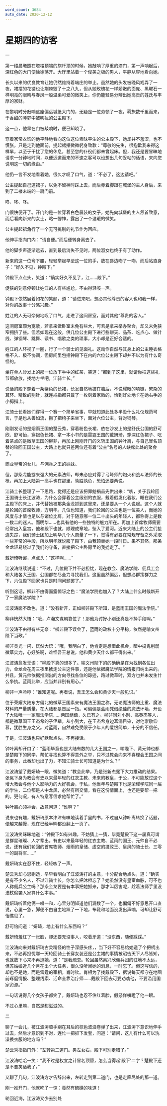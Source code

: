 ```yaml
---
word_count: 3684
auto_date: 2020-12-12
---
```


# 星期四的访客

一

第一缕晨曦照在塔楼顶端的旗杆顶的时候，她敲响了厚重的漆门，第一声响起后，深红色的大门便徐徐荡开。大厅里站着一个俊美之极的男人，平静从容地看向她。

长久以来的优良教育让她仍然维持着端庄的举止。虽然她的头发被晚风戏弄了一夜，裙摆的花镂也让荆棘毁了十之八九，但从她玫瑰花一样娇嫩的面庞、黑曜石一样明亮的眼睛与春风一般温柔可爱的微笑上，你仍能轻易分辨出她高贵的姓氏与丰厚的家财。

在黎明时分敲响这座偏远城堡大门的，无疑是一位劳顿了一夜，羁旅数千里而来，于香甜的睡梦中被叨扰的公主殿下。

这一点，他早在门被敲响时，便已知晓了。

穿着家常衣饰的他平静地看向这位这位素昧平生的公主殿下，她却并不羞涩，也不慌张，只是走到他面前，提起裙摆微微躬身致歉：“尊敬的先生，很抱歉我来得这样早，以至于干扰了您的休息，甚至您的仆役们都未曾起床。但，我还是要冒昧地请求一分钟地时间，以便远道而来的不速之客可以设想出几句妥帖的话语，来向您说明这一切的缘由。”

他仍一言不发地看着她，很久才叹了口气，道：“不必了，这边请吧。”

公主提起自己道裙子，以免不留神时踩上去，而后赤着脚跟在城堡的主人身后，来到了二楼末端的一扇门前。

咚、咚、咚。

门很快便开了。开门的是一位穿着白色晨装的女子，她先向城堡的主人颔首致意，而后看向新来的女士，略一愣神，露出了一个温暖的微笑。

公主提起裙角行了一个无可挑剔的礼节作为回应。

他伸手指向门内：“请自便。”而后便转身离去了。

他的脚步声逐渐远去，直到最后消失不见时，两位淑女也终于有了动作。

新来的这一位弯下腰，轻轻举起早至这一位的手，放在唇边吻了一吻，而后站直身子：“好久不见，钟殿下。”

钟殿下点点头，笑道：“确实好久不见了，江……殿下。”

促狭的刻意停顿让姓江的人有些尴尬，不由得轻咳一声。

钟殿下依然展着如花的笑颜，道：“请进来吧，想必其他尊贵的客人也和我一样，对你的故事十分感兴趣。”

姓江的人无可奈何地叹了口气，走进了这间房室，面对其他“尊贵的客人。”

这间房室颇为宽敞，若拿来做卧室未免有些大，可若是拿来举办聚会，却又未免狭窄拥挤了些。但若如现在这般，供几位公主殿下进行些聊天、品茶、吃点心、做针线、弹钢琴、跳舞、读书、唱歌之类的琐事，大小却是正好合适的。

姓江的人环视了一圈，行了一个骑士的见面礼。这动作自然与其身上的公主睡衣格格不入、极不协调，但房间里包括钟殿下在内的六位公主殿下却并不以为有什么奇怪的。

坐在单人沙发上的那一位放下手中的红茶，笑道：“都到了这里，就请你把这些礼节都放放，找地方坐吧，江骑士长。”

说话的殿下穿着一条紫色的长裙，长发自然地披在脑后，不说耀眼的项链，繁杂的耳环、精致的别针，就连戒指都只戴了一枚刻着家徽的，恰到好处地卡在她右手的小拇指上。

江骑士长看她们穿得一个赛一个简单省事，早就知道此处多半没什么礼仪规范可言，于是也从善如流，搬了把椅子来坐下，面对六位公主，背对钢琴。

刚刚发话的是烟雨王国的楚云秀，穿着粉色长裙、依在沙发上的是舒氏公国的舒可欣、舒可怡，穿银色长裙、拿一本小书的是雷霆王国的戴妍琦，穿深红色裙子、吃着茶点的是微草王国的柳非，再加上刚刚开门的义斩王国的钟叶离，与自己冒名顶替的轮回王国公主，大路上也就只差两位还有着“公主”名号的人缺席此处的聚会了。

商业皇帝的女儿，与佣兵之王的妹妹。

但，那条龙能掳来强大的元素法师，却未必应对得了弓弩师的炮火和战斗法师的长枪，再加上大陆第一高手也在那里，孰胜孰负，恐怕还要两说。

江骑士长整理了一下思路，觉得还是应该把罪魁祸首先供出来：“咳，关于我轮回王国骑士长江波涛，为什么会穿着公主级别的衣服，戴着假发化着妆，睡在我们公主殿下的床上，并代替她被那条金龙抓到这里来，还是要从一个人说起。这个人就是轮回的首席牧师，方明华。几位也知道，我们轮回的公主也是一位美人，而她的风度与才情也足以与诸位比肩，对于随意哪一位二十出头的年轻人，都称得上是数一数二的迷人。而明华……也具有他的一些独特的魅力所在。再加上首席牧师需要经常出入皇宫，他和殿下也就，顺理成章地，坠入了爱河。近来大陆上的公主们接连失踪，我们骑士团加上明华几个人商量了一下，觉得有必要在常规守备之外采取一些非常的手段，所以明华就说服了殿下，由我顶替她一段时日。果不其然，那条金龙轻易绕过了我们的守备，直接把公主卧房里的我掳走了。“

戴妍琦听罢，点点头：“这样啊……“

江波涛继续说道：“不过，几位殿下并不必担忧，现在教会、魔法学院、佣兵工会和大陆各大王国、公国都在尽全力寻找我们。这里虽然偏远，但想必群策群力之下，六位殿下回家也只是时间问题罢了。”

听到这话，柳非不由得面露惊讶之色：“魔法学院也加入了？大陆上什么时候新开了一家魔法学院？”

江波涛面不改色，道：“没有新开，正如柳非殿下所知，是蓝雨王国的魔法学院。”

柳非恍然大悟：“哦，卢瀚文谋朝篡位了！那他为讨好小别还真是不择手段啊。”

江波涛不由得有些无奈：“柳非殿下误会了，蓝雨的政权十分平稳，依然是喻文州陛下当政。”

柳非灵光一闪，恍然大悟：“哦，我明白了，他肯定是想借此机会，暗中捣鬼削弱微草实力，心好脏啊，难怪吾王总说，他和黄少天什么都干得出来。”

江波涛愈发无语：“柳殿下真的想多了。喻文州陛下的的确确是在为找到各位出力，金龙会在周三夜里掳走公主这件事，还是他依据魔法学院的情报归纳出来的。并且，黄元帅依据推测出的方向寻找各位的踪迹，路过微草时，双方也并未发生什么争执。蓝雨此举，应当并非别有用心。”

柳非一声冷哼：“谁知道呢。再者说，吾王怎么会和黄少天一般见识。”

位于荣耀大陆东方偏北的微草王国素来有魔法王国之称，无论魔法师的比重、魔法材料的产量质量，在大陆都是首屈一指。可偏偏是蓝雨凭借绝佳的魔法环境，开设了大陆唯一一家魔法学院……两国龃龉，久已有之。柳非同刘小别、高英杰等人，都是微草国王王杰希的子侄辈，从小到大，在王杰希身边耳濡目染，对他崇敬仰慕，犹胜生身之父。对蓝雨，自然难免受限于少年人的爱恨简单，十分的不信任。

于是，江波涛也只好默默点头，不再接话。

钟叶离却开口了：“蓝雨毕竟也是大陆有数的几大王国之一，喻陛下、黄元帅也都是楚殿下的同学，帮忙寻找也算不得意外之举，只不过教会向来不喜理会王国之间的事务，此番却也出了力，不知江骑士长可知道是为什么？”

江波涛望了戴妍琦一眼，微笑道：“教会此举，乃是张新杰冕下大力推动的结果。张冕下身为教会有史以来最年轻的红衣主教、未来的教皇，于公，不可能放过这个增大教会与他个人影响力的大好机会，于私，他当年与楚殿下也是荣耀学院同一届的学生，二位都是人中龙凤，必然有所交情，看在这份情面上，也还是要帮一把的。更何况，有人特意写信求他帮忙了。”

钟叶离心领神会，故意问道：“谁啊？”

说来也有趣，戴妍琦原本津津有味地读着手里的书，不过自从钟叶离转换了话题，便越来越慢，现在已经半晌都没翻上一页了。

江波涛笑眯眯地道：“钟殿下如有兴趣，不妨猜上一猜，毕竟楚殿下这一届真可谓是群星璀璨、人才辈出。有史以来最年轻的红衣主教、蓝雨的国王、元帅自不必说，还有我们轮回的首席牧师、烟雨的皇储、虚空的摄政王、皇风的骑士长、三零一的副将军……”

戴妍琦实在忍不住，轻轻咳了一声。

楚云秀却心思剔透，早早看明白了江波涛打的主意，十分配合地点头，道：“确实是有不少名人，不过江骑士长，你怎么把沐橙忘了？她虽然没有皇室血脉，可不也人称佣兵公主吗？那条金龙要是有本事把她抓来，那才叫厉害呢，趁着法师手里没法杖偷袭人家算什么本事。”

戴妍琦听着他俩一唱一和，心里分明知道他们漏数了一个，也偏偏不好意思开口直说，心里一急，脚便不由自主地跺了一下地，布鞋和地面没发出声响，可却让舒可怡瞧见了。

舒可怡问道：“妍琦，地上有什么东西吗？”

戴妍琦羞红了一张脸，却还要充没事人，咬着牙道：“没东西，随便踩踩。”

江波涛向来对戴妍琦古灵精怪的性子深感头疼，，当下好不容易给她造了个把柄出来，不必再担忧哪一天轮回骑士长穿女装还是公主裙的事情被昭告天下人尽皆知，也就放下心来不再逗她，道：“是我疏忽。轮回虽然离兴欣佣兵团的驻地不太远，但苏姑娘近几个月在出个大任务，很久没听闻她的消息，一时忘了。但这写信的，却也不是她，而是雷霆的宰相，肖时钦。肖相为了找戴殿下，据说每天都守在地图前琢磨情报、整理线索、活命全靠治疗师……戴殿下回去可要劝劝他，不要滥用国家资源。”

一句话说得几个女孩子都笑了，戴妍琦也忍不住红着脸，假怒佯嗔瞪了他一眼。

不过心里嘛，自然是甜滋滋的。

二

聊了一会儿，被江波涛顺手别在耳后的棕色波浪卷弹了出来，江波涛下意识地伸手过去，然后才意识到不对，连忙一把抓下发套，问道：“请问，这儿有什么可以洗澡换衣服的地方吗？”

楚云秀指指门外：“左转第二道门。男左女右，殿下可别走错了。”

江波涛哈哈一笑：“我不过是权宜之计冒名顶替，怎么当得起‘殿下’二字？楚殿下还是不要笑话我了。”

又聊了几句，江波涛方才告辞出来，左转走到第二道门，也是走廊尽处的那一道。

刚一推开门，他就吃了一惊：竟然有硫磺的味道！

轮回近海，江波涛又少去别处

